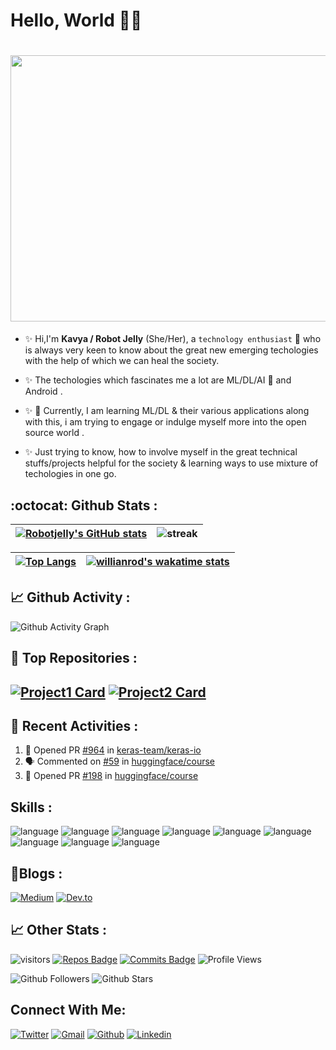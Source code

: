 # Hello, World 🙋‍♀️

# <img src="https://user-images.githubusercontent.com/36916536/166684283-53a55102-c443-4cb1-9730-dc39e35027c5.gif" width="1013" height="426">

- :sparkles: Hi,I'm **Kavya / Robot Jelly** (She/Her), a `technology enthusiast` :robot: who is always very keen to know about the great new emerging techologies with the help of which we can heal the society. 

- :sparkles: The techologies which fascinates me a lot are ML/DL/AI :robot: and Android . 

- :sparkles: 🔭 Currently, I am learning ML/DL & their various applications along with this, i am trying to engage or indulge myself more into the open source world .

- :sparkles: Just trying to know, how to involve myself in the great technical stuffs/projects helpful for the society & learning ways to use mixture of techologies in one go.

**:octocat: Github Stats :**
---
|[![Robotjelly's GitHub stats](https://github-readme-stats.vercel.app/api?username=robotjellyzone&count_private=true&show_icons=true&theme=solarized-light&include_all_commits=true&hide_title=true)](https://github.com/robotjellyzone)|![streak](https://github-readme-streak-stats.herokuapp.com/?user=robotjellyzone&theme=solarized-light)|
|---------------------------------------|--------------------------------------------|


|[![Top Langs](https://github-readme-stats.vercel.app/api/top-langs/?username=robotjellyzone&layout=compact&theme=highcontrast)](https://github.com/robotjellyzone)|[![willianrod's wakatime stats](https://github-readme-stats.vercel.app/api/wakatime?username=robotjelly&layout=compact&theme=highcontrast)](https://github.com/robotjellyzone)|
|---------------------------------------------------|------------------------------------------------------------------------------------------------|

**📈 Github Activity :**
---
![Github Activity Graph](https://mysterious-depths-79545.herokuapp.com/graph?username=robotjellyzone&theme=synthwave-84)

📌 **Top Repositories :**
---
[![Project1 Card](https://github-readme-stats.vercel.app/api/pin/?username=robotjellyzone&repo=project-sagemaker-for-sentiment-analysis&theme=buefy)](https://github.com/robotjellyzone) [![Project2 Card](https://github-readme-stats.vercel.app/api/pin/?username=robotjellyzone&repo=Logo-Quiz-Game-Using-Kotlin&theme=buefy)](https://github.com/robotjellyzone)
---

📌 Recent Activities :
---
<!--START_SECTION:activity-->
1. 💪 Opened PR [#964](https://github.com/keras-team/keras-io/pull/964) in [keras-team/keras-io](https://github.com/keras-team/keras-io)
2. 🗣 Commented on [#59](https://github.com/huggingface/course/issues/59) in [huggingface/course](https://github.com/huggingface/course)
3. 💪 Opened PR [#198](https://github.com/huggingface/course/pull/198) in [huggingface/course](https://github.com/huggingface/course)
<!--END_SECTION:activity-->

**Skills :**
---
![language](https://img.shields.io/badge/Python-FFD43B?style=for-the-badge&logo=python&logoColor=darkgreen) ![language](https://img.shields.io/badge/Java-ED8B00?style=for-the-badge&logo=java&logoColor=white) ![language](https://img.shields.io/badge/Kotlin-0095D5?&style=for-the-badge&logo=kotlin&logoColor=white) ![language](https://img.shields.io/badge/scikit_learn-F7931E?style=for-the-badge&logo=scikit-learn&logoColor=white) ![language](https://img.shields.io/badge/Keras-D00000?style=for-the-badge&logo=Keras&logoColor=white) ![language](https://img.shields.io/badge/Numpy-777BB4?style=for-the-badge&logo=numpy&logoColor=white) ![language](https://img.shields.io/badge/Pandas-2C2D72?style=for-the-badge&logo=pandas&logoColor=white) ![language](https://img.shields.io/badge/MySQL-00000F?style=for-the-badge&logo=mysql&logoColor=white) ![language](https://img.shields.io/badge/Jupyter-F37626.svg?&style=for-the-badge&logo=Jupyter&logoColor=white)

**📝Blogs :**
---
[![Medium](https://img.shields.io/badge/Medium-12100E?style=for-the-badge&logo=medium&logoColor=white)](https://medium.com/@robotjelly.zone) [![Dev.to](https://img.shields.io/badge/dev.to-0A0A0A?style=for-the-badge&logo=dev.to&logoColor=white)](https://dev.to/robotjellyzone)

**📈 Other Stats :**
---

![visitors](https://visitor-badge.glitch.me/badge?page_id=robotjellyzone.readme&left_color=green&right_color=red) [![Repos Badge](https://badges.pufler.dev/repos/robotjellyzone)](https://badges.pufler.dev) [![Commits Badge](https://badges.pufler.dev/commits/all/robotjellyzone)](https://badges.pufler.dev) ![Profile Views](https://komarev.com/ghpvc/?username=robotjellyzone&color=ff69b4)

![Github Followers](https://img.shields.io/github/followers/robotjellyzone?style=social) ![Github Stars](https://img.shields.io/github/stars/robotjellyzone?style=social)

**Connect With Me:**
---
[![Twitter](https://img.shields.io/badge/Twitter-1DA1F2?style=for-the-badge&logo=twitter&logoColor=white)](https://twitter.com/iamrobotjelly) [![Gmail](https://img.shields.io/badge/Gmail-D14836?style=for-the-badge&logo=gmail&logoColor=white)](robotjelly.zone@gmail.com) [![Github](https://img.shields.io/badge/GitHub-100000?style=for-the-badge&logo=github&logoColor=white)](https://github.com/robotjellyzone) [![Linkedin](https://img.shields.io/badge/LinkedIn-0077B5?style=for-the-badge&logo=linkedin&logoColor=white)](https://in.linkedin.com/in/robot-jelly-technologist-enthusiast-0703)






<!--
**robotjellyzone/robotjellyzone** is a ✨ _special_ ✨ repository because its `README.md` (this file) appears on your GitHub profile.

Here are some ideas to get you started:

- 🔭 I’m currently working on ...
- 🌱 I’m currently learning ...
- 👯 I’m looking to collaborate on ...
- 🤔 I’m looking for help with ...
- 💬 Ask me about ...
- 📫 How to reach me: ...
- 😄 Pronouns: ...
- ⚡ Fun fact: ...
-->
